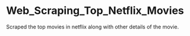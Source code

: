 # Web_Scraping_Top_Netflix_Movies
Scraped the top movies in netflix along with other details of the movie.
